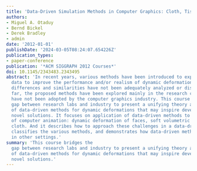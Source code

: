 ```yaml
---
title: 'Data-Driven Simulation Methods in Computer Graphics: Cloth, Tissue and Faces'
authors:
- Miguel A. Otaduy
- Bernd Bickel
- Derek Bradley
- admin
date: '2012-01-01'
publishDate: '2024-03-05T08:24:07.654226Z'
publication_types:
- paper-conference
publication: '*ACM SIGGRAPH 2012 Courses*'
doi: 10.1145/2343483.2343495
abstract: 'In recent years, various methods have been introduced to exploit pre-recorded
  data to improve the performance and/or realism of dynamic deformations, but their
  differences and similarities have not been adequately analyzed or discussed. So
  far, the proposed methods have been explored mainly in the research context. They
  have not been adopted by the computer graphics industry. This course bridges the
  gap between research labs and industry to present a unifying theory and understanding
  of data-driven methods for dynamic deformations that may inspire development of
  novel solutions. It focuses on application of data-driven methods to three areas
  of computer animation: dynamic deformation of faces, soft volumetric tissue, and
  cloth. And it describes how to approach these challenges in a data-driven manner,
  classifies the various methods, and demonstrates how data-driven methods can work
  in other settings.'
summary: 'This course bridges the
  gap between research labs and industry to present a unifying theory and understanding
  of data-driven methods for dynamic deformations that may inspire development of
  novel solutions.'
---
```

